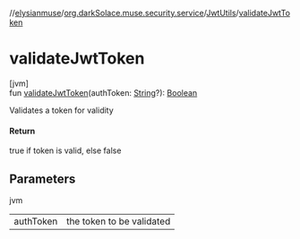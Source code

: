 //[elysianmuse](../../../index.md)/[org.darkSolace.muse.security.service](../index.md)/[JwtUtils](index.md)/[validateJwtToken](validate-jwt-token.md)

# validateJwtToken

[jvm]\
fun [validateJwtToken](validate-jwt-token.md)(authToken: [String](https://kotlinlang.org/api/latest/jvm/stdlib/kotlin/-string/index.html)?): [Boolean](https://kotlinlang.org/api/latest/jvm/stdlib/kotlin/-boolean/index.html)

Validates a token for validity

#### Return

true if token is valid, else false

## Parameters

jvm

| | |
|---|---|
| authToken | the token to be validated |
